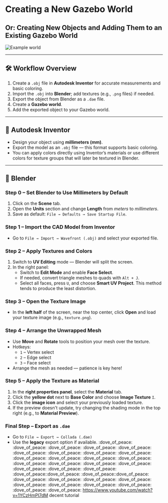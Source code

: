 # Creating a New Gazebo World  
## Or: Creating New Objects and Adding Them to an Existing Gazebo World

![Example world](./images/preview.png)
<!-- Cool picture of a fancy Gazebo world -->

---

## 🛠️ Workflow Overview

1. Create a `.obj` file in **Autodesk Inventor** for accurate measurements and basic coloring.
2. Import the `.obj` into **Blender**; add textures (e.g., `.png` files) if needed.
3. Export the object from Blender as a `.dae` file.
4. Create a **Gazebo world**.
5. Add the exported object to your Gazebo world.

---

## 🔧 Autodesk Inventor

- Design your object using **millimeters (mm)**.
- Export the model as an `.obj` file — this format supports basic coloring.
- You can apply colors directly using Inventor’s materials or use different colors for texture groups that will later be textured in Blender.

---

## 🧊 Blender

### Step 0 – Set Blender to Use Millimeters by Default

1. Click on the **Scene** tab.
2. Open the **Units** section and change **Length** from *meters* to *millimeters*.
3. Save as default: `File → Defaults → Save Startup File`.

### Step 1 – Import the CAD Model from Inventor

- Go to `File → Import → Wavefront (.obj)` and select your exported file.

### Step 2 – Apply Textures and Colors

1. Switch to **UV Editing** mode — Blender will split the screen.
2. In the right panel:
   - Switch to **Edit Mode** and enable **Face Select**.
   - If needed, convert triangle meshes to quads with `Alt + J`.
   - Select all faces, press `U`, and choose **Smart UV Project**. This method tends to produce the least distortion.

### Step 3 – Open the Texture Image

- In the **left half** of the screen, near the top center, click **Open** and load your texture image (e.g., `texture.png`).

### Step 4 – Arrange the Unwrapped Mesh

- Use **Move** and **Rotate** tools to position your mesh over the texture.
- Hotkeys:
  - `1` – Vertex select  
  - `2` – Edge select  
  - `3` – Face select  
- Arrange the mesh as needed — patience is key here!

### Step 5 – Apply the Texture as Material

1. In the **right properties panel**, select the **Material** tab.
2. Click the **yellow dot** next to **Base Color** and choose **Image Texture** `I`.
3. Click the **image icon** and select your previously loaded texture.
4. If the preview doesn't update, try changing the shading mode in the top right (e.g., to **Material Preview**).

### Final Step – Export as `.dae`

- Go to `File → Export → Collada (.dae)`  
- Use the **legacy** export option if available.
:dove_of_peace: :dove_of_peace: :dove_of_peace: :dove_of_peace:  :dove_of_peace: :dove_of_peace: :dove_of_peace: :dove_of_peace: :dove_of_peace: :dove_of_peace: :dove_of_peace: :dove_of_peace: :dove_of_peace: :dove_of_peace: :dove_of_peace: :dove_of_peace: :dove_of_peace: :dove_of_peace: :dove_of_peace: :dove_of_peace: :dove_of_peace::dove_of_peace: :dove_of_peace::dove_of_peace: :dove_of_peace: :dove_of_peace: :dove_of_peace: :dove_of_peace: :dove_of_peace: :dove_of_peace: :dove_of_peace: :dove_of_peace: :dove_of_peace: :dove_of_peace:
https://www.youtube.com/watch?v=1YCzHmPI7dM
decent tutorial
